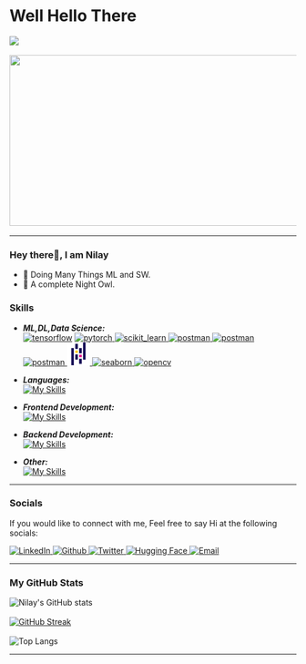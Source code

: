 # Well Hello There
![](https://komarev.com/ghpvc/?username=nnilayy=blue)

<p>
  <img src="https://media.tenor.com/dwuJ1LwfawUAAAAC/obi-wan-hello-there-obi-wan.gif"  width="750" height="300">
</p>

______________________________________________________________________________________________________________________
### Hey there👋, I am Nilay 
* 🌱  Doing Many Things ML and SW.
* 🦉  A complete Night Owl.

### Skills
* <b><i>ML,DL,Data Science:</b></i><br>
  <a href="https://www.tensorflow.org" target="_blank" rel="noreferrer"> 
    <img src="https://www.vectorlogo.zone/logos/tensorflow/tensorflow-icon.svg" alt="tensorflow" width="40" height="40"/></a>
  <a href="https://pytorch.org/" target="_blank" rel="noreferrer"> 
    <img src="https://www.vectorlogo.zone/logos/pytorch/pytorch-icon.svg" alt="pytorch" width="40" height="40"/> 
  </a>
  <a href="https://scikit-learn.org/" target="_blank" rel="noreferrer"> 
    <img src="https://upload.wikimedia.org/wikipedia/commons/0/05/Scikit_learn_logo_small.svg" alt="scikit_learn" width="40" height="40"/> 
  </a>
  <a href="https://scipy.org/" target="_blank" rel="noreferrer"> 
    <img src="https://github.com/valohai/ml-logos/blob/master/scipy.svg" alt="postman" width="40" height="40"/> 
  </a>
  <a href="https://Keras.com" target="_blank" rel="noreferrer"> 
    <img src="https://upload.wikimedia.org/wikipedia/commons/c/c9/Keras_Logo.jpg" alt="postman" width="40" height="40"/> 
  </a>
  <a href="https://Numpy.com" target="_blank" rel="noreferrer"> 
    <img src= "https://raw.githubusercontent.com/numpy/numpy/7e7f4adab814b223f7f917369a72757cd28b10cb/branding/icons/numpylogo.svg" alt="postman" width="80" height="64"/> 
  </a>
  <a href="https://pandas.pydata.org/" target="_blank" rel="noreferrer"> 
   <img src= "https://raw.githubusercontent.com/devicons/devicon/2ae2a900d2f041da66e950e4d48052658d850630/icons/pandas/pandas-original.svg" alt="pandas" width="40" height="40"/> 
  </a> 
  <a href="https://seaborn.pydata.org/" target="_blank" rel="noreferrer"> 
    <img src="https://seaborn.pydata.org/_images/logo-mark-lightbg.svg" alt="seaborn" width="40" height="40"/> 
  </a> 
  <a href="https://opencv.org/" target="_blank" rel="noreferrer"> 
    <img src="https://www.vectorlogo.zone/logos/opencv/opencv-icon.svg" alt="opencv" width="40" height="40"/> 
  </a>
  
* <b><i>Languages:</b></i><br>
[![My Skills](https://skillicons.dev/icons?i=py,java,cs,cpp,c)](https://skillicons.dev)

* <b><i>Frontend Development:</b></i><br>
[![My Skills](https://skillicons.dev/icons?i=html,css,tailwind,bootstrap,js,ts,react,redux,jquery,sass,materialui,figma)](https://skillicons.dev)

* <b><i>Backend Development:</b></i><br>
[![My Skills](https://skillicons.dev/icons?i=nodejs,express,mongodb,mysql,firebase,graphql,redis,netlify)](https://skillicons.dev)

* <b><i>Other:</b></i><br>
[![My Skills](https://skillicons.dev/icons?i=git,linux,powershell,unity,regex,latex)](https://skillicons.dev)

______________________________________________________________________________________________________________________
### Socials
If you would like to connect with me, Feel free to say Hi at the following socials:
<p align="left"> 
  <a href="https://www.linkedin.com/in/nnilayy" target="_blank">
    <img src="https://img.shields.io/badge/LinkedIn-0A66C2.svg?style=for-the-badge&logo=LinkedIn&logoColor=white" alt="LinkedIn">
  </a>

  <a href="https://www.github.com/nnilayy/" target="_blank">
    <img src="https://img.shields.io/badge/GitHub-181717.svg?style=for-the-badge&logo=GitHub&logoColor=white" alt="Github">
  </a>
    <a href="https://www.x.com/nnilayy_/" target="_blank">
    <img src="https://img.shields.io/badge/X-000000.svg?style=for-the-badge&logo=X&logoColor=white" alt="Twitter">
  </a>

  <a href="https://huggingface.co/nnilayy" target="_blank">
    <img src="https://img.shields.io/badge/Hugging%20Face-FFD21E.svg?style=for-the-badge&logo=Hugging-Face&logoColor=black" alt="Hugging Face">
  </a>

  <a href="mailto:nnilayy.work@gmail.com" target="_blank">
    <img src="https://img.shields.io/badge/Gmail-EA4335.svg?style=for-the-badge&logo=Gmail&logoColor=white" alt="Email">
  </a>
</p>

______________________________________________________________________________________________________________________

### My GitHub Stats
![Nilay's GitHub stats](https://github-readme-stats.vercel.app/api?username=nnilayy&show_icons=true&theme=midnight-purple)
<br>
<br>
[![GitHub Streak](https://github-readme-streak-stats.herokuapp.com?user=nnilayy&theme=midnight-purple&border_radius=10)](https://git.io/streak-stats)
<br>
<br>
![Top Langs](https://github-readme-stats.vercel.app/api/top-langs/?username=nnilayy&langs_count=10&theme=midnight-purple)
______________________________________________________________________________________________________________________


